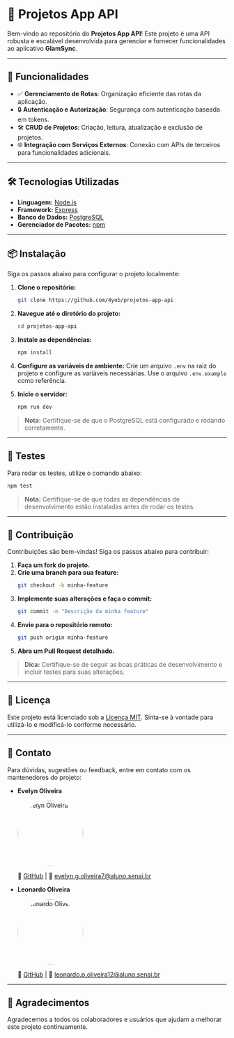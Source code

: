 # 🌺 Projetos App API

Bem-vindo ao repositório do **Projetos App API**! Este projeto é uma API robusta e escalável desenvolvida para gerenciar e fornecer funcionalidades ao aplicativo **GlamSync**.

---

## 🚀 Funcionalidades

- ✅ **Gerenciamento de Rotas**: Organização eficiente das rotas da aplicação.
- 🔒 **Autenticação e Autorização**: Segurança com autenticação baseada em tokens.
- 🛠️ **CRUD de Projetos**: Criação, leitura, atualização e exclusão de projetos.
- 🌐 **Integração com Serviços Externos**: Conexão com APIs de terceiros para funcionalidades adicionais.

---

## 🛠️ Tecnologias Utilizadas

- **Linguagem:** [Node.js](https://nodejs.org/)
- **Framework:** [Express](https://expressjs.com/)
- **Banco de Dados:** [PostgreSQL](https://www.postgresql.org/)
- **Gerenciador de Pacotes:** [npm](https://www.npmjs.com/)

---

## 📦 Instalação

Siga os passos abaixo para configurar o projeto localmente:

1. **Clone o repositório:**

   ```bash
   git clone https://github.com/4yob/projetos-app-api
   ```

2. **Navegue até o diretório do projeto:**

   ```bash
   cd projetos-app-api
   ```

3. **Instale as dependências:**

   ```bash
   npm install
   ```

4. **Configure as variáveis de ambiente:**
   Crie um arquivo `.env` na raiz do projeto e configure as variáveis necessárias. Use o arquivo `.env.example` como referência.

5. **Inicie o servidor:**
   ```bash
   npm run dev
   ```

> **Nota:** Certifique-se de que o PostgreSQL está configurado e rodando corretamente.

---

## 🧪 Testes

Para rodar os testes, utilize o comando abaixo:

```bash
npm test
```

> **Nota:** Certifique-se de que todas as dependências de desenvolvimento estão instaladas antes de rodar os testes.

---

## 🤝 Contribuição

Contribuições são bem-vindas! Siga os passos abaixo para contribuir:

1. **Faça um fork do projeto.**
2. **Crie uma branch para sua feature:**
   ```bash
   git checkout -b minha-feature
   ```
3. **Implemente suas alterações e faça o commit:**
   ```bash
   git commit -m "Descrição da minha feature"
   ```
4. **Envie para o repositório remoto:**
   ```bash
   git push origin minha-feature
   ```
5. **Abra um Pull Request detalhado.**

> **Dica:** Certifique-se de seguir as boas práticas de desenvolvimento e incluir testes para suas alterações.

---

## 📜 Licença

Este projeto está licenciado sob a [Licença MIT](LICENSE). Sinta-se à vontade para utilizá-lo e modificá-lo conforme necessário.

---

## 📧 Contato

Para dúvidas, sugestões ou feedback, entre em contato com os mantenedores do projeto:

- **Evelyn Oliveira**

    <img src="https://avatars.githubusercontent.com/u/145203060?s=400&u=ffe268e7e7ffc1aa52b6b96db9515d459e8c28cc&v=4" alt="Evelyn Oliveira" style="border-radius: 50%; width: 150px;">

  🔗 [GitHub](https://github.com/EvelynOliveira1200) | 📩 [evelyn.g.oliveira7@aluno.senai.br](mailto:evelyn.g.oliveira7@aluno.senai.br)

- **Leonardo Oliveira**

    <img src="https://avatars.githubusercontent.com/u/158210052?v=4" alt="Leonardo Oliveira" style="border-radius: 50%; width: 150px;">

    🔗 [GitHub](https://github.com/PedroLeoo07) | 📩 [leonardo.p.oliveira12@aluno.senai.br](mailto:leonardo.p.oliveira12@aluno.senai.br)

---

## 🌟 Agradecimentos

Agradecemos a todos os colaboradores e usuários que ajudam a melhorar este projeto continuamente.

